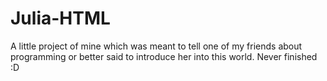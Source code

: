 # Julia-HTML
A little project of mine which was meant to tell one of my friends about programming or better said to introduce her into this world. Never finished :D

